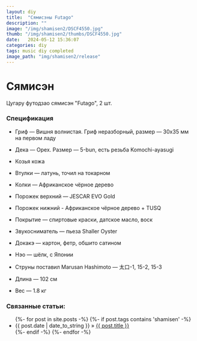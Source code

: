 ```yaml
---
layout: diy
title:  "Сямисэны Futago"
description: ""
image: "/img/shamisen2/DSCF4550.jpg"
thumb: "/img/shamisen2/thumbs/DSCF4550.jpg"
date:   2024-05-12 15:36:07
categories: diy
tags: music diy completed
image_path: "img/shamisen2/release"
---
```


# Сямисэн

Цугару футодзао сямисэн "Futago", 2 шт.

### Спецификация

* Гриф — Вишня волнистая. Гриф неразборный, размер — 30x35 мм на первом ладу  
* Дека — Орех. Размер — 5-bun, есть резьба Komochi-ayasugi  
* Козья кожа  
* Втулки — латунь, точил на токарном  
* Колки — Африканское чёрное дерево  
* Порожек верхний — JESCAR EVO Gold  
* Порожек нижний - Африканское чёрное дерево + TUSQ  
* Покрытие — спиртовые краски, датское масло, воск  

* Звукосниматель — пьеза Shaller Oyster  
* Докакэ — картон, фетр, обшито сатином  
* Нэо — шёлк, с Японии  
* Струны поставил Marusan Hashimoto — 太口-1, 15-2, 15-3  

* Длина — 102 см  
* Вес — 1.8 кг  

### Связанные статьи:

<ul class="posts">
{%- for post in site.posts -%}
	{%- if post.tags contains 'shamisen' -%}
      <li><span>{{ post.date | date_to_string }}</span> &raquo; <a href="{{ post.url }}">{{ post.title }}</a></li>
	{%- endif -%}
{%- endfor -%}
</ul>

<br><br>  